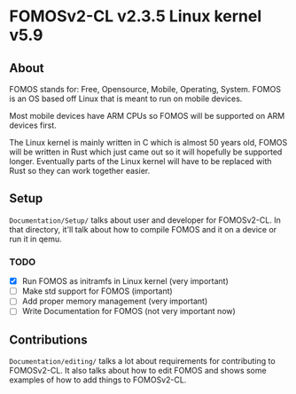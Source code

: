 # FOMOSv2-CL v2.3.5  Linux kernel v5.9


## About
FOMOS stands for: Free, Opensource, Mobile, Operating, System. FOMOS is an OS based off Linux that is meant to run on
mobile devices.

Most mobile devices have ARM CPUs so FOMOS will be supported on ARM devices first.

The Linux kernel is mainly written in C which is almost 50 years old, FOMOS will be written in Rust which just came out 
so it will hopefully be supported longer. Eventually parts of the Linux kernel will have to be replaced with Rust so 
they can work together easier.

## Setup
``Documentation/Setup/`` talks about user and developer for FOMOSv2-CL. In that directory, it'll talk about how to 
compile FOMOS and it on a device or run it in qemu.

### TODO
- [x] Run FOMOS as initramfs in Linux kernel (very important)
- [ ] Make std support for FOMOS (important)
- [ ] Add proper memory management (very important)
- [ ] Write Documentation for FOMOS (not very important now)

## Contributions
``Documentation/editing/`` talks a lot about requirements for contributing to FOMOSv2-CL. It also talks about how to 
edit FOMOS and shows some examples of how to add things to FOMOSv2-CL.